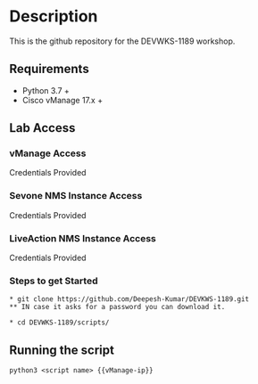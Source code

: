 # Description

This is the github repository for the DEVWKS-1189 workshop.

## Requirements

* Python 3.7 +
* Cisco vManage 17.x +

## Lab Access

### vManage Access

Credentials Provided

### Sevone NMS Instance Access

Credentials Provided

### LiveAction NMS Instance Access

Credentials Provided

### Steps to get Started 

```
* git clone https://github.com/Deepesh-Kumar/DEVKWS-1189.git
** IN case it asks for a password you can download it.

* cd DEVWKS-1189/scripts/

```
## Running the script

```
python3 <script name> {{vManage-ip}}

